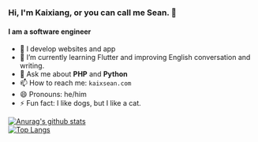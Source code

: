 ### Hi, I'm Kaixiang, or you can call me Sean. 👋
#### I am a software engineer
- 🔭 I develop websites and app
- 🌱 I’m currently learning Flutter and improving English conversation and writing.
- 💬 Ask me about **PHP** and **Python**
- 📫 How to reach me: `kaixsean.com`
- 😄 Pronouns: he/him
- ⚡ Fun fact: I like dogs, but I like a cat.

[![Anurag's github stats](https://github-readme-stats.vercel.app/api?username=kaixsean&theme=github_dark_dimmed)](https://github.com/kaixsean/github-readme-stats)  
[![Top Langs](https://github-readme-stats.vercel.app/api/top-langs/?username=kaixsean&layout=compact&theme=github_dark_dimmed)](https://github.com/kaixsean/github-readme-stats)
